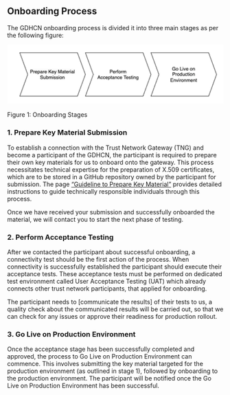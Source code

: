 ## Onboarding Process

The GDHCN onboarding process is divided it into three main stages as per the following figure:

<img src="OnboardingProcessStepsSimple.png" alt="Onboarding Stages" style="width:600px; float:none; margin: 0px 0px 0px 0px;"/>

Figure 1: Onboarding Stages

### 1. Prepare Key Material Submission

 

To establish a connection with the Trust Network Gateway (TNG) and become a participant of the GDHCN, the participant is required to prepare their own key materials for us to onboard onto the gateway. This process necessitates technical expertise for the preparation of X.509 certificates, which are to be stored in a GitHub repository owned by the participant for submission. The page [“Guideline to Prepare Key Material”](https://worldhealthorganization.github.io/smart-trust/concepts_onboarding_initialguideline_full.html) provides detailed instructions to guide technically responsible individuals through this process.


Once we have received your submission and successfully onboarded the material, we will contact you to start the next phase of testing.

### 2. Perform Acceptance Testing

After we contacted the participant about successful onboarding, a connectivity test should be the first action of the process. When connectivity is successfully established the participant should execute their acceptance tests. These acceptance tests must be performed on dedicated test environment called User Acceptance Testing (UAT) which already connects other trust network participants, that applied for onboarding.
 
The participant needs to [communicate the results] of their tests to us, a quality check about the communicated results will be carried out, so that we can check for any issues or approve their readiness for production rollout.

### 3. Go Live on Production Environment


Once the acceptance stage has been successfully completed and approved, the process to Go Live on Production Environment can commence. This involves submitting the key material targeted for the production environment (as outlined in stage 1), followed by onboarding to the production environment. The participant will be notified once the Go Live on Production Environment has been successful.


